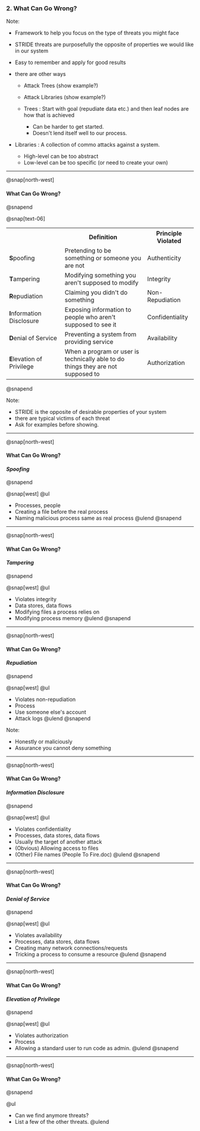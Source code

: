 ### 2. What Can Go Wrong?

Note:
- Framework to help you focus on the type of threats you might face
- STRIDE threats are purposefully the opposite of properties we would like in our system
- Easy to remember and apply for good results
- there are other ways
  - Attack Trees (show example?)
  - Attack Libraries (show example?)

  - Trees : Start with goal (repudiate data etc.) and then leaf nodes are how that is achieved
    - Can be harder to get started.
    - Doesn't lend itself well to our process.
    
- Libraries : A collection of commo attacks against a system.
    - High-level can be too abstract
    - Low-level can be too specific (or need to create your own)

---
@snap[north-west]
#### What Can Go Wrong?
@snapend

@snap[text-06]
<table>
  <col width="250">
  <col width="500">
  <col width="150">
  <tr>
    <th/>
    <th>Definition</th>
    <th>Principle Violated</th>
  </tr>
  <tr class="fragment">
    <td class="fragment"><b>S</b>poofing</td>
    <td class="fragment">Pretending to be something or someone you are not</td>
    <td class="fragment">Authenticity</td>
  </tr>
  <tr class="fragment">
    <td class="fragment"><b>T</b>ampering</td>
    <td class="fragment">Modifying something you aren't supposed to modify</td>
    <td class="fragment">Integrity</td>
  </tr>
    <tr class="fragment">
    <td class="fragment"><b>R</b>epudiation</td>
    <td class="fragment">Claiming you didn't do something</td>
    <td class="fragment">Non-Repudiation</td>
  </tr>
    <tr class="fragment">
    <td class="fragment"><b>I</b>nformation Disclosure</td>
    <td class="fragment">Exposing information to people who aren't supposed to see it</td>
    <td class="fragment">Confidentiality</td>
  </tr>
    <tr class="fragment">
    <td class="fragment"><b>D</b>enial of Service</td>
    <td class="fragment">Preventing a system from providing service</td>
    <td class="fragment">Availability</td>
  </tr>
    <tr class="fragment">
    <td class="fragment"><b>E</b>levation of Privilege</td>
    <td class="fragment">When a program or user is technically able to do things they are not supposed to</td>
    <td class="fragment">Authorization</td>
  </tr>
</table>
@snapend


Note:
- STRIDE is the opposite of desirable properties of your system
- there are typical victims of each threat
- Ask for examples before showing.

---

@snap[north-west]
#### What Can Go Wrong?
#### *Spoofing*
@snapend

@snap[west]
@ul
- Processes, people
- Creating a file before the real process
- Naming malicious process same as real process
@ulend
@snapend
---
@snap[north-west]
#### What Can Go Wrong?
#### *Tampering*
@snapend

@snap[west]
@ul
- Violates integrity
- Data stores, data flows
- Modifying files a process relies on
- Modifying process memory
@ulend
@snapend
---
@snap[north-west]
#### What Can Go Wrong?
#### *Repudiation*
@snapend

@snap[west]
@ul
- Violates non-repudiation
- Process
- Use someone else's account
- Attack logs
@ulend
@snapend

Note:
- Honestly or maliciously
- Assurance you cannot deny something
---
@snap[north-west]
#### What Can Go Wrong?
#### *Information Disclosure*
@snapend

@snap[west]
@ul
- Violates confidentiality
- Processes, data stores, data flows
- Usually the target of another attack
- (Obvious) Allowing access to files
- (Other) File names (People To Fire.doc)
@ulend
@snapend
---
@snap[north-west]
#### What Can Go Wrong?
#### *Denial of Service*
@snapend

@snap[west]
@ul
- Violates availability
- Processes, data stores, data flows
- Creating many network connections/requests
- Tricking a process to consume a resource
@ulend
@snapend
---
@snap[north-west]
#### What Can Go Wrong?
#### *Elevation of Privilege*
@snapend

@snap[west]
@ul
- Violates authorization
- Process
- Allowing a standard user to run code as admin.
@ulend
@snapend
---

@snap[north-west]
#### What Can Go Wrong?
@snapend

@ul
- Can we find anymore threats?
- List a few of the other threats.
@ulend